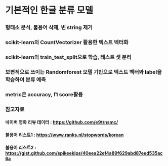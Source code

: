 # 기본적인 한글 분류 모델

### 형태소 분석, 불용어 삭제, 빈 string 제거
### scikit-learn의 CountVectorizer 활용한 텍스트 벡터화
### scikit-learn의 train_test_split으로 학습, 테스트 셋 분리
### 보편적으로 쓰이는 Randomforest 모델 기반으로 텍스트 벡터와 label을 학습하여 분류 예측
### metric은 accuracy, f1 score활용


### 참고자료 
#### 네이버 영화 리뷰 데이터 : https://github.com/e9t/nsmc/
#### 불용어 리스트1 : https://www.ranks.nl/stopwords/korean
#### 불용어 리스트2 : https://gist.github.com/spikeekips/40eea22ef4a89f629abd87eed535ac6a

